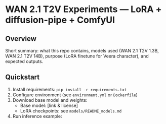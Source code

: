 # WAN 2.1 T2V Experiments — LoRA + diffusion-pipe + ComfyUI

## Overview
Short summary: what this repo contains, models used (WAN 2.1 T2V 1.3B, WAN 2.1 T2V 14B), purpose (LoRA finetune for Veera character), and expected outputs.

## Quickstart
1. Install requirements: `pip install -r requirements.txt`
2. Configure environment (see `environment.yml` or `Dockerfile`)
3. Download base model and weights:
   - Base model: [link & license]
   - LoRA checkpoints: see `models/README_models.md`
4. Run inference example:
